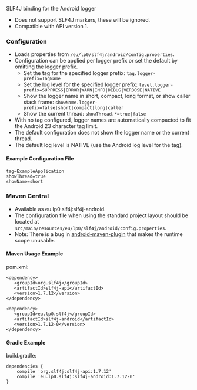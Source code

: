 SLF4J binding for the Android logger

* Does not support SLF4J markers, these will be ignored.
* Compatible with API version 1.

### Configuration

* Loads properties from `/eu/lp0/slf4j/android/config.properties`.
* Configuration can be applied per logger prefix or set the default by omitting the logger prefix.
    * Set the tag for the specified logger prefix:
      `tag.logger-prefix=TagName`
    * Set the log level for the specified logger prefix:
      `level.logger-prefix=SUPPRESS|ERROR|WARN|INFO|DEBUG|VERBOSE|NATIVE`
    * Show the logger name in short, compact, long format, or show caller stack frame:
      `showName.logger-prefix=false|short|compact|long|caller`
    * Show the current thread:
      `showThread.*=true|false`
* With no tag configured, logger names are automatically compacted to fit the Android 23 character tag limit. 
* The default configuration does not show the logger name or the current thread.
* The default log level is NATIVE (use the Android log level for the tag).

#### Example Configuration File
    tag=ExampleApplication
    showThread=true
    showName=short

### Maven Central

* Available as eu.lp0.slf4j:slf4j-android.
* The configuration file when using the standard project layout should be located at `src/main/resources/eu/lp0/slf4j/android/config.properties`.
* Note: There is a bug in [android-maven-plugin](https://code.google.com/p/maven-android-plugin/issues/detail?id=365) that makes the runtime scope unusable.

#### Maven Usage Example
pom.xml:

    <dependency>
       <groupId>org.slf4j</groupId>
       <artifactId>slf4j-api</artifactId>
       <version>1.7.12</version>
    </dependency>

    <dependency>
       <groupId>eu.lp0.slf4j</groupId>
       <artifactId>slf4j-android</artifactId>
       <version>1.7.12-0</version>
    </dependency>

#### Gradle Example
build.gradle:

    dependencies {
        compile 'org.slf4j:slf4j-api:1.7.12'
        compile 'eu.lp0.slf4j:slf4j-android:1.7.12-0'
    }
